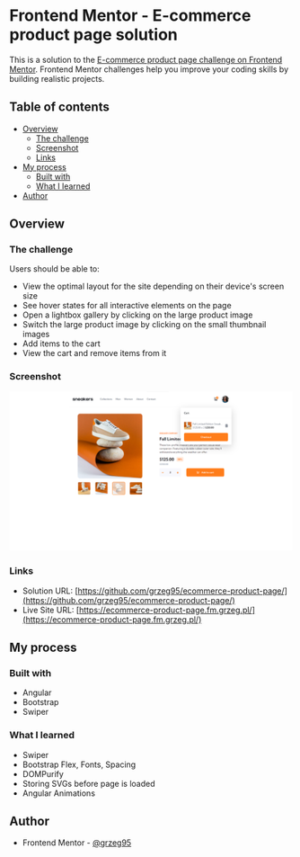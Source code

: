 # Frontend Mentor - E-commerce product page solution

This is a solution to the [E-commerce product page challenge on Frontend Mentor](https://www.frontendmentor.io/challenges/ecommerce-product-page-UPsZ9MJp6). Frontend Mentor challenges help you improve your coding skills by building realistic projects.

## Table of contents

- [Overview](#overview)
    - [The challenge](#the-challenge)
    - [Screenshot](#screenshot)
    - [Links](#links)
- [My process](#my-process)
    - [Built with](#built-with)
    - [What I learned](#what-i-learned)
- [Author](#author)

## Overview

### The challenge

Users should be able to:

- View the optimal layout for the site depending on their device's screen size
- See hover states for all interactive elements on the page
- Open a lightbox gallery by clicking on the large product image
- Switch the large product image by clicking on the small thumbnail images
- Add items to the cart
- View the cart and remove items from it

### Screenshot

![](./screenshot.png)

### Links

- Solution URL: [https://github.com/grzeg95/ecommerce-product-page/](https://github.com/grzeg95/ecommerce-product-page/)
- Live Site URL: [https://ecommerce-product-page.fm.grzeg.pl/](https://ecommerce-product-page.fm.grzeg.pl/)

## My process

### Built with

- Angular
- Bootstrap
- Swiper

### What I learned

- Swiper
- Bootstrap Flex, Fonts, Spacing
- DOMPurify
- Storing SVGs before page is loaded
- Angular Animations

## Author

- Frontend Mentor - [@grzeg95](https://www.frontendmentor.io/profile/grzeg95)
